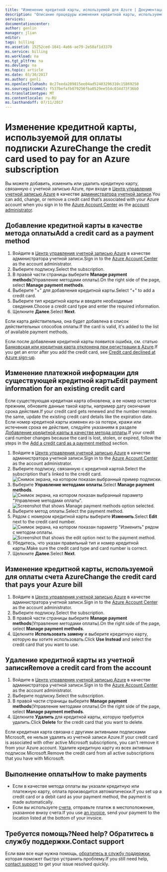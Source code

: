 ```yaml
---
title: "Изменение кредитной карты, используемой для Azure | Документация Майкрософт"
description: "Описание процедуры изменения кредитной карты, используемой для оплаты подписки Azure"
services: 
documentationcenter: 
author: genlin
manager: jlian
editor: 
tags: billing
ms.assetid: 15252ced-1841-4a66-ae79-2e58af1d3370
ms.service: billing
ms.workload: na
ms.tgt_pltfrm: na
ms.devlang: na
ms.topic: article
ms.date: 03/30/2017
ms.author: genli
ms.openlocfilehash: 8c27eeda209815ee04ad52403296310c15869250
ms.sourcegitcommit: f537befafb079256fba0529ee554c034d73f36b0
ms.translationtype: MT
ms.contentlocale: ru-RU
ms.lasthandoff: 07/11/2017
---
```

# <a name="change-the-credit-card-used-to-pay-for-an-azure-subscription"></a><span data-ttu-id="b3a4f-103">Изменение кредитной карты, используемой для оплаты подписки Azure</span><span class="sxs-lookup"><span data-stu-id="b3a4f-103">Change the credit card used to pay for an Azure subscription</span></span>
<span data-ttu-id="b3a4f-104">Вы можете добавить, изменить или удалить кредитную карту, связанную с учетной записью Azure, при входе в [Центр управления учетной записью Azure](https://account.windowsazure.com/Subscriptions) в качестве [администратора учетной записи](billing-subscription-transfer.md#whoisaa).</span><span class="sxs-lookup"><span data-stu-id="b3a4f-104">You can add, change, or remove a credit card that’s associated with your Azure account when you sign in to the [Azure Account Center](https://account.windowsazure.com/Subscriptions) as the [account administrator](billing-subscription-transfer.md#whoisaa).</span></span> 
 
<a id="addcard"></a>
## <a name="add-a-credit-card-as-a-payment-method"></a><span data-ttu-id="b3a4f-105">Добавление кредитной карты в качестве метода оплаты</span><span class="sxs-lookup"><span data-stu-id="b3a4f-105">Add a credit card as a payment method</span></span>

1. <span data-ttu-id="b3a4f-106">Войдите в [Центр управления учетной записью Azure](https://account.windowsazure.com/Subscriptions) в качестве администратора учетной записи.</span><span class="sxs-lookup"><span data-stu-id="b3a4f-106">Sign in to the [Azure Account Center](https://account.windowsazure.com/Subscriptions) as the account administrator.</span></span>
2. <span data-ttu-id="b3a4f-107">Выберите подписку.</span><span class="sxs-lookup"><span data-stu-id="b3a4f-107">Select the subscription.</span></span>
3. <span data-ttu-id="b3a4f-108">В правой части страницы выберите **Manage payment methods**(Управление методами оплаты).</span><span class="sxs-lookup"><span data-stu-id="b3a4f-108">On the right side of the page, select **Manage payment methods**.</span></span>
4. <span data-ttu-id="b3a4f-109">Выберите "+" для добавления кредитной карты.</span><span class="sxs-lookup"><span data-stu-id="b3a4f-109">Select “+” to add a credit card.</span></span>
5. <span data-ttu-id="b3a4f-110">Выберите тип кредитной карты и введите необходимые сведения.</span><span class="sxs-lookup"><span data-stu-id="b3a4f-110">Choose a credit card type and enter the required information.</span></span>
6. <span data-ttu-id="b3a4f-111">Щелкните **Далее**.</span><span class="sxs-lookup"><span data-stu-id="b3a4f-111">Select **Next**.</span></span> 

<span data-ttu-id="b3a4f-112">Если карта действительна, она будет добавлена в список действительных способов оплаты.</span><span class="sxs-lookup"><span data-stu-id="b3a4f-112">If the card is valid, it's added to the list of available payment methods.</span></span>

<span data-ttu-id="b3a4f-113">Если после добавления кредитной карты появится ошибка, см. статью [Банковская или кредитная карта отклонена при регистрации в Azure](billing-credit-card-fails-during-azure-sign-up.md).</span><span class="sxs-lookup"><span data-stu-id="b3a4f-113">If you get an error after you add the credit card, see [Credit card declined at Azure sign-up](billing-credit-card-fails-during-azure-sign-up.md).</span></span>

## <a name="edit-payment-information-for-an-existing-credit-card"></a><span data-ttu-id="b3a4f-114">Изменение платежной информации для существующей кредитной карты</span><span class="sxs-lookup"><span data-stu-id="b3a4f-114">Edit payment information for an existing credit card</span></span>
  <span data-ttu-id="b3a4f-115">Если существующая кредитная карта обновлена, а ее номер остается прежним, обновите данные такой карты, например дату окончания срока действия.</span><span class="sxs-lookup"><span data-stu-id="b3a4f-115">If your credit card gets renewed and the number remains the same, update the existing credit card details like the expiration date.</span></span> <span data-ttu-id="b3a4f-116">Если номер кредитной карты изменен из-за потери, кражи или истечения срока ее действия, следуйте указаниям в разделе [Добавление кредитной карты в качестве метода оплаты](#addcard).</span><span class="sxs-lookup"><span data-stu-id="b3a4f-116">If your credit card number changes because the card is lost, stolen, or expired, follow the steps in the [Add a credit card as a payment method](#addcard) section.</span></span> 

1. <span data-ttu-id="b3a4f-117">Войдите в [Центр управления учетной записью Azure](https://account.windowsazure.com/Subscriptions) в качестве администратора учетной записи.</span><span class="sxs-lookup"><span data-stu-id="b3a4f-117">Sign in to the [Azure Account Center](https://account.windowsazure.com/Subscriptions) as the account administrator.</span></span>
2. <span data-ttu-id="b3a4f-118">Выберите подписку, связанную с кредитной картой.</span><span class="sxs-lookup"><span data-stu-id="b3a4f-118">Select the subscription that's linked to the credit card.</span></span></br> ![Снимок экрана, на котором показан выбранный пример подписки.](./media/billing-how-to-change-credit-card/selectsub.png)
3. <span data-ttu-id="b3a4f-120">Выберите **Управление методами оплаты**.</span><span class="sxs-lookup"><span data-stu-id="b3a4f-120">Select **Manage payment methods**.</span></span></br> <span data-ttu-id="b3a4f-121">![Снимок экрана, на котором показан выбранный параметр "Управление методами оплаты".](./media/billing-how-to-change-credit-card/changesub_new.png)</span><span class="sxs-lookup"><span data-stu-id="b3a4f-121">![Screenshot that shows Manage payment methods option selected.](./media/billing-how-to-change-credit-card/changesub_new.png)</span></span>
4. <span data-ttu-id="b3a4f-122">Выберите метод оплаты.</span><span class="sxs-lookup"><span data-stu-id="b3a4f-122">Select the payment method.</span></span>
5. <span data-ttu-id="b3a4f-123">Рядом с номером кредитной карты выберите **Изменить**.</span><span class="sxs-lookup"><span data-stu-id="b3a4f-123">Select **Edit** next to the credit card number.</span></span></br> <span data-ttu-id="b3a4f-124">![Снимок экрана, на котором показан параметр "Изменить" рядом с методом оплаты.](./media/billing-how-to-change-credit-card/editcard_new.png)</span><span class="sxs-lookup"><span data-stu-id="b3a4f-124">![Screenshot that shows the edit option next to the payment method.](./media/billing-how-to-change-credit-card/editcard_new.png)</span></span>
6. <span data-ttu-id="b3a4f-125">Убедитесь, что указан правильный тип и номер кредитной карты.</span><span class="sxs-lookup"><span data-stu-id="b3a4f-125">Make sure the credit card type and card number is correct.</span></span>
7. <span data-ttu-id="b3a4f-126">Щелкните **Далее**.</span><span class="sxs-lookup"><span data-stu-id="b3a4f-126">Select **Next**.</span></span>

## <a name="change-the-credit-card-that-pays-your-azure-bill"></a><span data-ttu-id="b3a4f-127">Изменение кредитной карты, используемой для оплаты счета Azure</span><span class="sxs-lookup"><span data-stu-id="b3a4f-127">Change the credit card that pays your Azure bill</span></span>

1. <span data-ttu-id="b3a4f-128">Войдите в [Центр управления учетной записью Azure](https://account.windowsazure.com/Subscriptions) в качестве администратора учетной записи.</span><span class="sxs-lookup"><span data-stu-id="b3a4f-128">Sign in to the [Azure Account Center](https://account.windowsazure.com/Subscriptions) as the account administrator.</span></span>
2. <span data-ttu-id="b3a4f-129">Выберите подписку.</span><span class="sxs-lookup"><span data-stu-id="b3a4f-129">Select the subscription.</span></span>
3. <span data-ttu-id="b3a4f-130">В правой части страницы выберите **Manage payment methods**(Управление методами оплаты).</span><span class="sxs-lookup"><span data-stu-id="b3a4f-130">On the right side of the page, select **Manage payment methods**.</span></span>
4. <span data-ttu-id="b3a4f-131">Щелкните **Использовать замену** и выберите кредитную карту, которую вы хотите использовать.</span><span class="sxs-lookup"><span data-stu-id="b3a4f-131">Click **Use Instead** and select the credit card that you want to use.</span></span>

## <a name="remove-a-credit-card-from-the-account"></a><span data-ttu-id="b3a4f-132">Удаление кредитной карты из учетной записи</span><span class="sxs-lookup"><span data-stu-id="b3a4f-132">Remove a credit card from the account</span></span>
1. <span data-ttu-id="b3a4f-133">Войдите в [Центр управления учетной записью Azure](https://account.windowsazure.com/Subscriptions) в качестве администратора учетной записи.</span><span class="sxs-lookup"><span data-stu-id="b3a4f-133">Sign in to the [Azure Account Center](https://account.windowsazure.com/Subscriptions) as the account administrator.</span></span>
2. <span data-ttu-id="b3a4f-134">Выберите подписку.</span><span class="sxs-lookup"><span data-stu-id="b3a4f-134">Select the subscription.</span></span>
3. <span data-ttu-id="b3a4f-135">В правой части страницы выберите **Manage payment methods**(Управление методами оплаты).</span><span class="sxs-lookup"><span data-stu-id="b3a4f-135">On the right side of the page, select **Manage payment methods**.</span></span>
4. <span data-ttu-id="b3a4f-136">Щелкните **Удалить** для кредитной карты, которую требуется удалить.</span><span class="sxs-lookup"><span data-stu-id="b3a4f-136">Click **Delete** for the credit card that you want to delete.</span></span>

<span data-ttu-id="b3a4f-137">Если кредитная карта связана с другими активными подписками Microsoft, ее нельзя удалять из учетной записи Azure.</span><span class="sxs-lookup"><span data-stu-id="b3a4f-137">If your credit card is associated with other active Microsoft subscriptions, you can't remove it from your Azure account.</span></span> <span data-ttu-id="b3a4f-138">Удалите кредитную карту из всех активных подписок Microsoft.</span><span class="sxs-lookup"><span data-stu-id="b3a4f-138">Remove the credit card from all active subscriptions that you have with Microsoft.</span></span>

##  <a name="how-to-make-payments"></a><span data-ttu-id="b3a4f-139">Выполнение оплаты</span><span class="sxs-lookup"><span data-stu-id="b3a4f-139">How to make payments</span></span>

* <span data-ttu-id="b3a4f-140">Если в качестве метода оплаты вы указали кредитную или платежную карту, оплата производится автоматически.</span><span class="sxs-lookup"><span data-stu-id="b3a4f-140">If you set up a credit card or a debit card as your payment method, the payment is made automatically.</span></span>
* <span data-ttu-id="b3a4f-141">Если вы используете [счета](https://azure.microsoft.com/pricing/invoicing/), отправьте платеж в местоположение, указанное внизу счета.</span><span class="sxs-lookup"><span data-stu-id="b3a4f-141">If you use [an invoice](https://azure.microsoft.com/pricing/invoicing/), send your payment to the location listed at the bottom of your invoice.</span></span>

## <a name="need-help-contact-support"></a><span data-ttu-id="b3a4f-142">Требуется помощь?</span><span class="sxs-lookup"><span data-stu-id="b3a4f-142">Need help?</span></span> <span data-ttu-id="b3a4f-143">Обратитесь в службу поддержки.</span><span class="sxs-lookup"><span data-stu-id="b3a4f-143">Contact support</span></span>

<span data-ttu-id="b3a4f-144">Если вам все еще нужна помощь, [обратитесь в службу поддержки](https://portal.azure.com/?#blade/Microsoft_Azure_Support/HelpAndSupportBlade), которая поможет быстро устранить проблему.</span><span class="sxs-lookup"><span data-stu-id="b3a4f-144">If you still need help, [contact support](https://portal.azure.com/?#blade/Microsoft_Azure_Support/HelpAndSupportBlade) to get your issue resolved quickly.</span></span>
